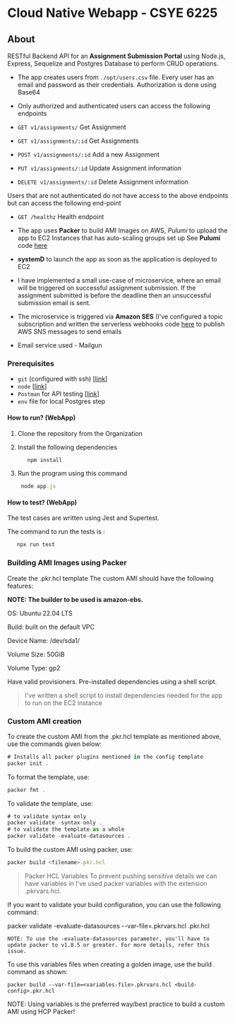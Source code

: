 # Cloud Native Webapp - CSYE 6225

## About
RESTful Backend API for an **Assignment Submission Portal** using Node.js, Express, Sequelize and Postgres Database to perform CRUD operations.  


- The app creates users from ```./opt/users.csv``` file. Every user has an email and password as their credentials. Authorization is done using Base64

  
- Only authorized and authenticated users can access the following endpoints

- `GET v1/assignments/`  Get Assignment 
- `GET v1/assignments/:id`  Get Assignments 
- `POST v1/assignments/:id`  Add a new Assignment
- `PUT v1/assignments/:id`  Update Assignment information 
- `DELETE v1/assignments/:id`  Delete Assignment information


Users that are not authenticated do not have access to the above endpoints but can access the following end-point

- `GET /healthz` Health endpoint

- The app uses **Packer** to build AMI Images on AWS, *Pulumi* to upload the app to EC2 Instances that has auto-scaling groups set up See **Pulumi** code [here](https://github.com/meghnaaallam/iac-pulumi.git)

-  **systemD** to launch the app as soon as the application is deployed to EC2

- I have implemented a small use-case of microservice, where an email will be triggered on successful assignment submission. If the assignment submitted is before the deadline then an unsuccessful submission email is sent.
- The microservice is triggered via **Amazon SES** (I've configured a topic subscription and written the serverless webhooks code [here](https://github.com/meghnaaallam/serverless.git) to publish AWS SNS messages to send emails
  
- Email service used - Mailgun 

### Prerequisites
- `git` (configured with ssh) [[link](https://git-scm.com/downloads)]
- `node` [[link](https://nodejs.org/en/download/)]
- `Postman` for API testing [[link](https://www.postman.com/downloads/)]
- `env` file for local Postgres step


#### How to run? (WebApp)
1. Clone the repository from the Organization
2. Install the following dependencies
   ```js
      npm install
      ```
3. Run the program using this command

    ```js
     node app.js
    ```

#### How to test? (WebApp)
The test cases are written using Jest and Supertest. 

The command to run the tests is :
   ```js
      npx run test
```

### Building AMI Images using Packer

Create the .pkr.hcl template
The custom AMI should have the following features:

**NOTE: The builder to be used is amazon-ebs.**

OS: Ubuntu 22.04 LTS

Build: built on the default VPC

Device Name: /dev/sda1/

Volume Size: 50GiB

Volume Type: gp2

Have valid provisioners. Pre-installed dependencies using a shell script.

> I've written a shell script to install dependencies needed for the app to run on the EC2 instance


### Custom AMI creation
To create the custom AMI from the .pkr.hcl template as mentioned above, use the commands given below:

```js
# Installs all packer plugins mentioned in the config template
packer init .
```

To format the template, use:

```js
packer fmt .
```

To validate the template, use:
```js
# to validate syntax only
packer validate -syntax-only .
# to validate the template as a whole
packer validate -evaluate-datasources .
```

To build the custom AMI using packer, use:
```js
packer build <filename>.pkr.hcl
```

> Packer HCL Variables
To prevent pushing sensitive details we can have variables in I've used packer variables with the extension .pkrvars.hcl.

If you want to validate your build configuration, you can use the following command:

packer validate -evaluate-datasources --var-file=<variables-file>.pkrvars.hcl <build-config>.pkr.hcl
```
NOTE: To use the -evaluate-datasources parameter, you'll have to update packer to v1.8.5 or greater. For more details, refer this issue.
```
To use this variables files when creating a golden image, use the build command as shown:
```
packer build --var-file=<variables-file>.pkrvars.hcl <build-config>.pkr.hcl
```

NOTE: Using variables is the preferred way/best practice to build a custom AMI using HCP Packer!
